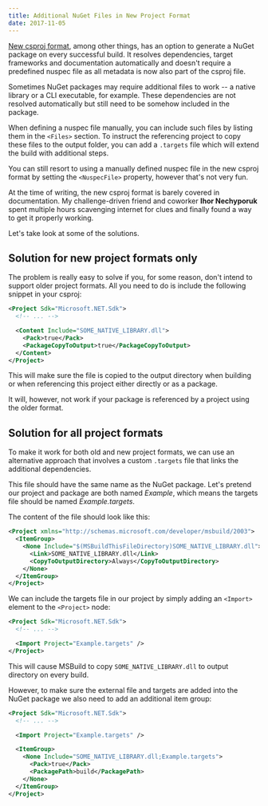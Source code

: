 ```yaml
---
title: Additional NuGet Files in New Project Format
date: 2017-11-05
---
```


[New csproj format](https://docs.microsoft.com/en-us/dotnet/core/tools/csproj), among other things, has an option to generate a NuGet package on every successful build. It resolves dependencies, target frameworks and documentation automatically and doesn't require a predefined nuspec file as all metadata is now also part of the csproj file.

Sometimes NuGet packages may require additional files to work -- a native library or a CLI executable, for example. These dependencies are not resolved automatically but still need to be somehow included in the package.

When defining a nuspec file manually, you can include such files by listing them in the `<Files>` section. To instruct the referencing project to copy these files to the output folder, you can add a `.targets` file which will extend the build with additional steps.

You can still resort to using a manually defined nuspec file in the new csproj format by setting the `<NuspecFile>` property, however that's not very fun.

At the time of writing, the new csproj format is barely covered in documentation. My challenge-driven friend and coworker **Ihor Nechyporuk** spent multiple hours scavenging internet for clues and finally found a way to get it properly working.

Let's take look at some of the solutions.

## Solution for new project formats only

The problem is really easy to solve if you, for some reason, don't intend to support older project formats. All you need to do is include the following snippet in your csproj:

```xml
<Project Sdk="Microsoft.NET.Sdk">
  <!-- ... -->

  <Content Include="SOME_NATIVE_LIBRARY.dll">
    <Pack>true</Pack>
    <PackageCopyToOutput>true</PackageCopyToOutput>
  </Content>
</Project>
```

This will make sure the file is copied to the output directory when building or when referencing this project either directly or as a package.

It will, however, not work if your package is referenced by a project using the older format.

## Solution for all project formats

To make it work for both old and new project formats, we can use an alternative approach that involves a custom `.targets` file that links the additional dependencies.

This file should have the same name as the NuGet package. Let's pretend our project and package are both named _Example_, which means the targets file should be named _Example.targets_.

The content of the file should look like this:

```xml
<Project xmlns="http://schemas.microsoft.com/developer/msbuild/2003">
  <ItemGroup>
    <None Include="$(MSBuildThisFileDirectory)SOME_NATIVE_LIBRARY.dll">
      <Link>SOME_NATIVE_LIBRARY.dll</Link>
      <CopyToOutputDirectory>Always</CopyToOutputDirectory>
    </None>
  </ItemGroup>
</Project>
```

We can include the targets file in our project by simply adding an `<Import>` element to the `<Project>` node:

```xml
<Project Sdk="Microsoft.NET.Sdk">
  <!-- ... -->

  <Import Project="Example.targets" />
</Project>
```

This will cause MSBuild to copy `SOME_NATIVE_LIBRARY.dll` to output directory on every build.

However, to make sure the external file and targets are added into the NuGet package we also need to add an additional item group:

```xml
<Project Sdk="Microsoft.NET.Sdk">
  <!-- ... -->

  <Import Project="Example.targets" />

  <ItemGroup>
    <None Include="SOME_NATIVE_LIBRARY.dll;Example.targets">
      <Pack>true</Pack>
      <PackagePath>build</PackagePath>
    </None>
  </ItemGroup>
</Project>
```
